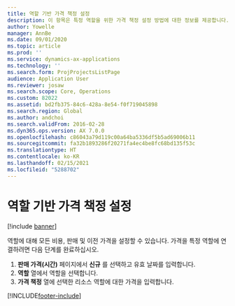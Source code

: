 ```yaml
---
title: 역할 기반 가격 책정 설정
description: 이 항목은 특정 역할을 위한 가격 책정 설정 방법에 대한 정보를 제공합니다.
author: Yowelle
manager: AnnBe
ms.date: 09/01/2020
ms.topic: article
ms.prod: ''
ms.service: dynamics-ax-applications
ms.technology: ''
ms.search.form: ProjProjectsListPage
audience: Application User
ms.reviewer: josaw
ms.search.scope: Core, Operations
ms.custom: 82022
ms.assetid: bd2fb375-84c6-428a-8e54-f0f719045898
ms.search.region: Global
ms.author: andchoi
ms.search.validFrom: 2016-02-28
ms.dyn365.ops.version: AX 7.0.0
ms.openlocfilehash: c86043a79d119c00a64ba5336df5b5ad69006b11
ms.sourcegitcommit: fa32b1893286f20271fa4ec4be8fc68bd135f53c
ms.translationtype: HT
ms.contentlocale: ko-KR
ms.lasthandoff: 02/15/2021
ms.locfileid: "5288702"
---
```

# <a name="set-up-role-based-pricing"></a>역할 기반 가격 책정 설정

[!include [banner](../includes/banner.md)]

역할에 대해 모든 비용, 판매 및 이전 가격을 설정할 수 있습니다. 가격을 특정 역할에 연결하려면 다음 단계를 완료하십시오.

1. **판매 가격(시간)** 페이지에서 **신규** 를 선택하고 유효 날짜를 입력합니다.
2. **역할** 열에서 역할을 선택합니다.
3. **가격 책정** 열에 선택한 리소스 역할에 대한 가격을 입력합니다.


[!INCLUDE[footer-include](../includes/footer-banner.md)]